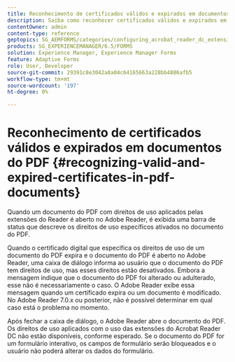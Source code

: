 ```yaml
---
title: Reconhecimento de certificados válidos e expirados em documentos do PDF
description: Saiba como reconhecer certificados válidos e expirados em documentos do PDF.
contentOwner: admin
content-type: reference
geptopics: SG_AEMFORMS/categories/configuring_acrobat_reader_dc_extensions
products: SG_EXPERIENCEMANAGER/6.5/FORMS
solution: Experience Manager, Experience Manager Forms
feature: Adaptive Forms
role: User, Developer
source-git-commit: 29391c8e3042a8a04c64165663a228bb4886afb5
workflow-type: tm+mt
source-wordcount: '197'
ht-degree: 0%

---
```


# Reconhecimento de certificados válidos e expirados em documentos do PDF {#recognizing-valid-and-expired-certificates-in-pdf-documents}

Quando um documento do PDF com direitos de uso aplicados pelas extensões do Reader é aberto no Adobe Reader, é exibida uma barra de status que descreve os direitos de uso específicos ativados no documento do PDF.

Quando o certificado digital que especifica os direitos de uso de um documento do PDF expira e o documento do PDF é aberto no Adobe Reader, uma caixa de diálogo informa ao usuário que o documento do PDF tem direitos de uso, mas esses direitos estão desativados. Embora a mensagem indique que o documento do PDF foi alterado ou adulterado, esse não é necessariamente o caso. O Adobe Reader exibe essa mensagem quando um certificado expira ou um documento é modificado. No Adobe Reader 7.0.x ou posterior, não é possível determinar em qual caso está o problema no momento.

Após fechar a caixa de diálogo, o Adobe Reader abre o documento do PDF. Os direitos de uso aplicados com o uso das extensões do Acrobat Reader DC não estão disponíveis, conforme esperado. Se o documento do PDF for um formulário interativo, os campos de formulário serão bloqueados e o usuário não poderá alterar os dados do formulário.
